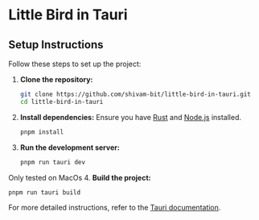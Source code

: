 # Little Bird in Tauri

## Setup Instructions

Follow these steps to set up the project:

1. **Clone the repository:**

   ```bash
   git clone https://github.com/shivam-bit/little-bird-in-tauri.git
   cd little-bird-in-tauri
   ```

2. **Install dependencies:**
   Ensure you have [Rust](https://www.rust-lang.org/tools/install) and [Node.js](https://nodejs.org/) installed.

   ```bash
   pnpm install
   ```

3. **Run the development server:**

   ```bash
   pnpm run tauri dev
   ```

Only tested on MacOs 4. **Build the project:**

```bash
pnpm run tauri build
```

For more detailed instructions, refer to the [Tauri documentation](https://v2.tauri.app).
